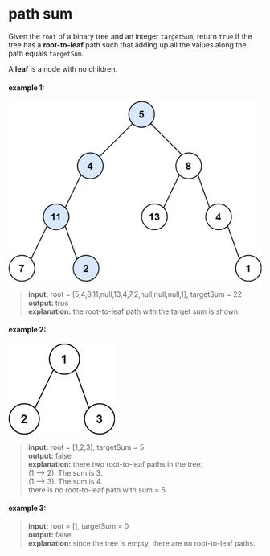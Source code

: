 # path sum
Given the `root` of a binary tree and an integer `targetSum`, return `true` if the tree has a 
**root-to-leaf**  path such that adding up all the values along the path equals `targetSum`.

A **leaf** is a node with no children.

#### example 1:
![path sum](pathsum1.jpeg)
> **input:** root = [5,4,8,11,null,13,4,7,2,null,null,null,1], targetSum = 22  
> **output:** true  
> **explanation:** the root-to-leaf path with the target sum is shown.

#### example 2:
![path sum](pathsum2.jpeg)
> **input:** root = [1,2,3], targetSum = 5  
> **output:** false  
> **explanation:** there two root-to-leaf paths in the tree:  
> (1 --> 2): The sum is 3.  
> (1 --> 3): The sum is 4.  
> there is no root-to-leaf path with sum = 5.  

#### example 3:
> **input:** root = [], targetSum = 0  
> **output:** false  
> **explanation:** since the tree is empty, there are no root-to-leaf paths.
